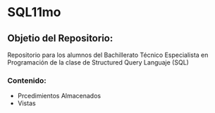 # SQL11mo

## Objetio del Repositorio:

Repositorio para los alumnos del Bachillerato Técnico Especialista en Programación de la clase de Structured Query Languaje (SQL)
  
### Contenido:
  - Prcedimientos Almacenados
  - Vistas
